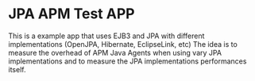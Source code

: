 JPA APM Test APP
================

This is a example app that uses EJB3 and JPA with different implementations (OpenJPA, Hibernate, EclipseLink, etc)
The idea is to measure the overhead of APM Java Agents when using vary JPA implementations and to measure the JPA implementations performances itself.





